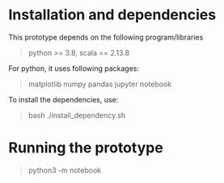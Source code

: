 # Installation and dependencies
This prototype depends on the following program/libraries

> python >= 3.8, scala == 2.13.8

For python, it uses following packages:
> matplotlib
> numpy
> pandas
> jupyter notebook

To install the dependencies, use: 
> bash ./install_dependency.sh

# Running the prototype

> python3 -m notebook 
